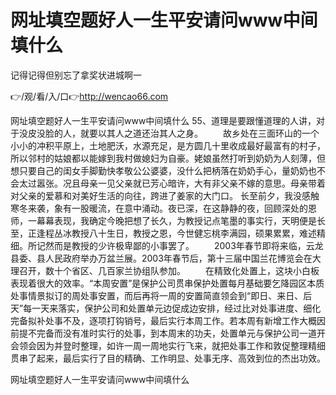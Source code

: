 # 网址填空题好人一生平安请问www中间填什么
记得记得但别忘了拿奖状进城啊一

👉/观/看/入/口👉http://wencao66.com

网址填空题好人一生平安请问www中间填什么	55、道理是要跟懂道理的人讲，对于没皮没脸的人，就要以其人之道还治其人之身。
　　故乡处在三面环山的一个小小的冲积平原上，土地肥沃，水源充足，是方圆几十里收成最好最富有的村子，所以邻村的姑娘都以能嫁到我村做媳妇为自豪。姥娘虽然打听到奶奶为人刻薄，但想只要自己的闺女手脚勤快孝敬公公婆婆，没什么把柄落在奶奶手心，量奶奶也不会太过嚣张。况且母亲一见父亲就已芳心暗许，大有非父亲不嫁的意思。母亲带着对父亲的爱慕和对美好生活的向往，跨进了姜家的大门口。
长至前夕，我没感触寒冬来袭，象有一股暖流，在意中涌动。夜已深，在这静静的夜，回顾深处的恩师，一幕幕表现，我确定今晚把想了长久，为教授记点笔墨的事实行，天明便是长至，正逢程丛冰教授八十生日，教授之恩，今世健忘桃李满园，硕果累累，难述精细。所记然而是教授的少许极卑鄙的小事罢了。
　　2003年春节即将来临，云龙县委、县人民政府举办万盆兰展。2003年春节后，第十三届中国兰花博览会在大理召开，数十个省区、几百家兰协组队参加。
　　在精致化处置上，这块小白板表现着很大的效率。“本周安置”是保护公司贯串保护处置每月基础要乞降园区本质处事情景拟订的周处事安置，而后再将一周的安置简直领会到“即日、来日、后天”每一天来落实，保护公司和处置单元边促成边安排，经过比对处事进度、细化完备拟补处事不及，逐项打钩销号，最后实行本周工作。若本周有新增工作大概因前提不完备而没有准时实行的处事，到本周末的功夫，处置单元与保护公司一道开会领会因为并登时整理，如许一周一周地实行飞来，就把处事工作和敦促整理精细贯串了起来，最后实行了目的精确、工作明显、处事无序、高效到位的杰出功效。

网址填空题好人一生平安请问www中间填什么
